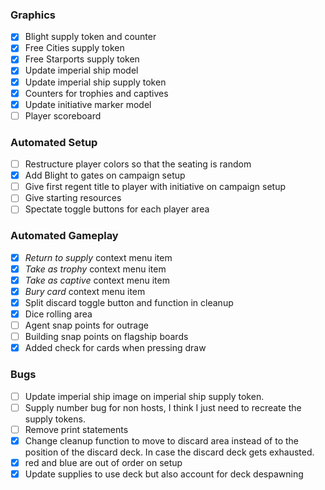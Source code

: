 ### Graphics
- [x] Blight supply token and counter
- [x] Free Cities supply token
- [x] Free Starports supply token
- [x] Update imperial ship model
- [x] Update imperial ship supply token
- [x] Counters for trophies and captives
- [x] Update initiative marker model
- [ ] Player scoreboard
### Automated Setup
- [ ] Restructure player colors so that the seating is random
- [x] Add Blight to gates on campaign setup
- [ ] Give first regent title to player with initiative on campaign setup
- [ ] Give starting resources
- [ ] Spectate toggle buttons for each player area
### Automated Gameplay
- [x] _Return to supply_ context menu item
- [x] _Take as trophy_ context menu item
- [x] _Take as captive_ context menu item
- [x] _Bury card_ context menu item
- [x] Split discard toggle button and function in cleanup
- [x] Dice rolling area
- [ ] Agent snap points for outrage
- [ ] Building snap points on flagship boards
- [x] Added check for cards when pressing draw
### Bugs
- [ ] Update imperial ship image on imperial ship supply token.
- [ ] Supply number bug for non hosts, I think I just need to recreate the supply tokens.
- [ ] Remove print statements
- [x] Change cleanup function to move to discard area instead of to the position of the discard deck. In case the discard deck gets exhausted.
- [x] red and blue are out of order on setup
- [x] Update supplies to use deck but also account for deck despawning